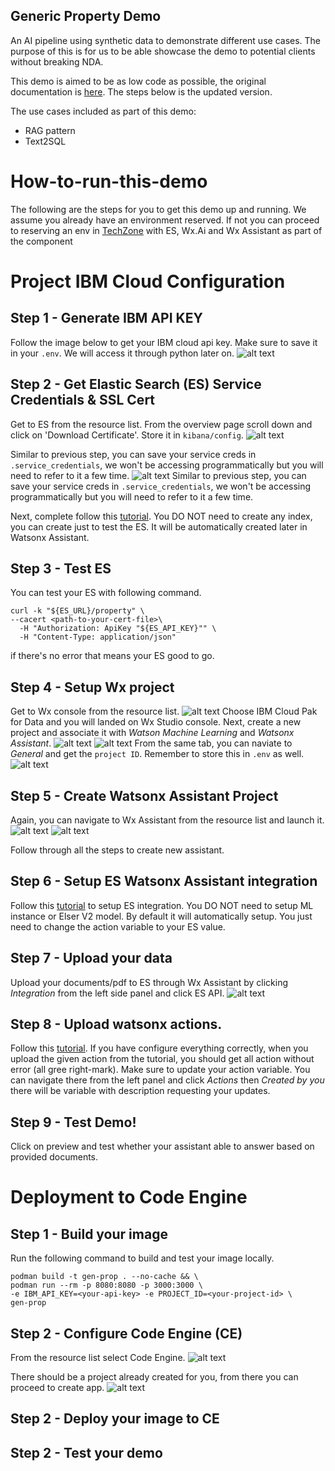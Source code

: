 ## Generic Property Demo
An AI pipeline using synthetic data to demonstrate different use cases. The purpose of this is for us to be able showcase the demo to potential clients without breaking NDA.

This demo is aimed to be as low code as possible, the original documentation is [here](https://github.com/watson-developer-cloud/assistant-toolkit/tree/41f6d6d519384e2f97aa5e8ddc7cfb589a8e9b4d/integrations/extensions/starter-kits/language-model-conversational-search#example-1-connect-your-assistant-to-elasticsearch-and-watsonx-via-custom-extensions). The steps below is the updated version.

The use cases included as part of this demo:
- RAG pattern
- Text2SQL

# How-to-run-this-demo
The following are the steps for you to get this demo up and running. We assume you already have an environment reserved. If not you can proceed to reserving an env in [TechZone](https://techzone.ibm.com/collection/technology-patterns/journey-ai-assistants) with ES, Wx.Ai and Wx Assistant as part of the component

# Project IBM Cloud Configuration

## Step 1 - Generate IBM API KEY
Follow the image below to get your IBM cloud api key. Make sure to save it in your ```.env```. We will access it through python later on.
![alt text](./images/step-0.png)

## Step 2 - Get Elastic Search (ES) Service Credentials & SSL Cert
Get to ES from the resource list. From the overview page scroll down and click on 'Download Certificate'. Store it in ```kibana/config```.
![alt text](./images/step-1.png)
  
Similar to previous step, you can save your service creds in ```.service_credentials```, we won't be accessing programmatically but you will need to refer to it a few time.
![alt text](./images/step-2.png)
Similar to previous step, you can save your service creds in ```.service_credentials```, we won't be accessing programmatically but you will need to refer to it a few time.

Next, complete follow this [tutorial](https://github.com/watson-developer-cloud/assistant-toolkit/blob/41f6d6d519384e2f97aa5e8ddc7cfb589a8e9b4d/integrations/extensions/docs/elasticsearch-install-and-setup/ICD_Elasticsearch_install_and_setup.md). You DO NOT need to create any index, you can create just to test the ES. It will be automatically created later in Watsonx Assistant.

## Step 3 - Test ES
You can test your ES with following command.
```
curl -k "${ES_URL}/property" \
--cacert <path-to-your-cert-file>\
  -H "Authorization: ApiKey "${ES_API_KEY}"" \
  -H "Content-Type: application/json"
  ```
if there's no error that means your ES good to go.

## Step 4 - Setup Wx project
Get to Wx console from the resource list. 
![alt text](./images/step-3.png)
Choose IBM Cloud Pak for Data and you will landed on Wx Studio console. Next, create a new project and associate it with *Watson Machine Learning* and *Watsonx Assistant*.
![alt text](./images/step-4.png)
![alt text](./images/step-5.png)
From the same tab, you can naviate to *General* and get the ```project ID```. Remember to store this in ``.env`` as well.
![alt text](./images/step-6.png)

## Step 5 - Create Watsonx Assistant Project
Again, you can navigate to Wx Assistant from the resource list and launch it. 
![alt text](./images/step-7.png)
![alt text](./images/step-8.png)

Follow through all the steps to create new assistant.

## Step 6 - Setup ES Watsonx Assistant integration

Follow this [tutorial](https://github.com/watson-developer-cloud/assistant-toolkit/blob/41f6d6d519384e2f97aa5e8ddc7cfb589a8e9b4d/integrations/extensions/starter-kits/elasticsearch/README.md) to setup ES integration. You DO NOT need to setup ML instance or Elser V2 model. By default it will automatically setup. You just need to change the action variable to your ES value.

## Step 7 - Upload your data
Upload your documents/pdf to ES through Wx Assistant by clicking *Integration* from the left side panel and click ES API.
![alt text](./images/upload-doc-es.png)

## Step 8 - Upload watsonx actions.
Follow this [tutorial](https://github.com/watson-developer-cloud/assistant-toolkit/tree/41f6d6d519384e2f97aa5e8ddc7cfb589a8e9b4d/integrations/extensions/starter-kits/language-model-conversational-search#example-1-connect-your-assistant-to-elasticsearch-and-watsonx-via-custom-extensions). If you have configure everything correctly, when you upload the given action from the tutorial, you should get all action without error (all gree right-mark). Make sure to update your action variable. You can navigate there from the left panel and click *Actions* then *Created by you* there will be variable with description requesting your updates.

## Step 9 - Test Demo!
Click on preview and test whether your assistant able to answer based on provided documents.

# Deployment to Code Engine

## Step 1 - Build your image
Run the following command to build and test your image locally.

```
podman build -t gen-prop . --no-cache && \ 
podman run --rm -p 8080:8080 -p 3000:3000 \
-e IBM_API_KEY=<your-api-key> -e PROJECT_ID=<your-project-id> \
gen-prop
```

## Step 2 - Configure Code Engine (CE)
From the resource list select Code Engine. 
![alt text](./images/rl-ce.png)
  
There should be a project already created for you, from there you can proceed to create app.
![alt text](./images/rl-ce.png)



## Step 2 - Deploy your image to CE

## Step 2 - Test your demo
